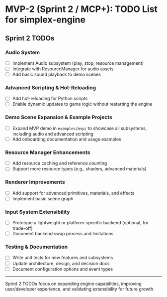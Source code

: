 # MVP-2 (Sprint 2 / MCP+): TODO List for simplex-engine

## Sprint 2 TODOs

### Audio System
- [ ] Implement Audio subsystem (play, stop, resource management)
- [ ] Integrate with ResourceManager for audio assets
- [ ] Add basic sound playback to demo scenes

### Advanced Scripting & Hot-Reloading
- [ ] Add hot-reloading for Python scripts
- [ ] Enable dynamic updates to game logic without restarting the engine

### Demo Scene Expansion & Example Projects
- [ ] Expand MVP demo in `examples/mvp/` to showcase all subsystems, including audio and advanced scripting
- [ ] Add onboarding documentation and usage examples

### Resource Manager Enhancements
- [ ] Add resource caching and reference counting
- [ ] Support more resource types (e.g., shaders, advanced materials)

### Renderer Improvements
- [ ] Add support for advanced primitives, materials, and effects
- [ ] Implement basic scene graph

### Input System Extensibility
- [ ] Prototype a lightweight or platform-specific backend (optional, for trade-off)
- [ ] Document backend swap process and limitations

### Testing & Documentation
- [ ] Write unit tests for new features and subsystems
- [ ] Update architecture, design, and decision docs
- [ ] Document configuration options and event types

---
Sprint 2 TODOs focus on expanding engine capabilities, improving user/developer experience, and validating extensibility for future growth.
